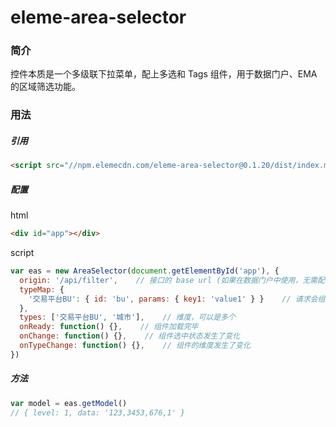# eleme-area-selector

### 简介

控件本质是一个多级联下拉菜单，配上多选和 Tags 组件，用于数据门户、EMA 的区域筛选功能。

### 用法

##### 引用

```html
<script src="//npm.elemecdn.com/eleme-area-selector@0.1.20/dist/index.min.js"></script>
```

##### 配置

html
```html
<div id="app"></div>
```

script
```javascript
var eas = new AreaSelector(document.getElementById('app'), {
  origin: '/api/filter',    // 接口的 base url (如果在数据门户中使用，无需配置此项)
  typeMap: {
    '交易平台BU': { id: 'bu', params: { key1: 'value1' } }    // 请求会组装成 /api/filter/bu?key1=value1
  },
  types: ['交易平台BU', '城市'],    // 维度，可以是多个
  onReady: function() {},    // 组件加载完毕
  onChange: function() {},    // 组件选中状态发生了变化
  onTypeChange: function() {},    // 组件的维度发生了变化
})
```

##### 方法

```javascript
var model = eas.getModel()
// { level: 1, data: '123,3453,676,1' }
```
